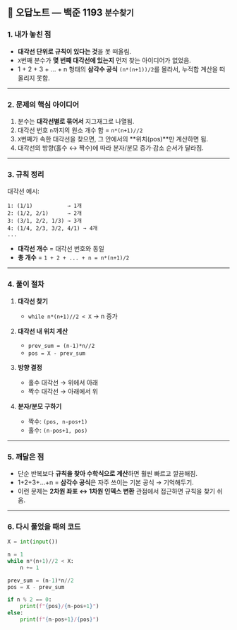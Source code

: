 

## 📝 오답노트 — 백준 1193 `분수찾기`

### 1. 내가 놓친 점

* **대각선 단위로 규칙이 있다는 것**을 못 떠올림.
* `X`번째 분수가 **몇 번째 대각선에 있는지** 먼저 찾는 아이디어가 없었음.
* 1 + 2 + 3 + ... + n 형태의 **삼각수 공식** `(n*(n+1))/2`를 몰라서, 누적합 계산을 떠올리지 못함.

---

### 2. 문제의 핵심 아이디어

1. 분수는 **대각선별로 묶어서** 지그재그로 나열됨.
2. 대각선 번호 `n`까지의 원소 개수 합 = `n*(n+1)//2`
3. `X`번째가 속한 대각선을 찾으면, 그 안에서의 \*\*위치(pos)\*\*만 계산하면 됨.
4. 대각선의 방향(홀수 ↔ 짝수)에 따라 분자/분모 증가·감소 순서가 달라짐.

---

### 3. 규칙 정리

대각선 예시:

```
1: (1/1)           → 1개
2: (1/2, 2/1)      → 2개
3: (3/1, 2/2, 1/3) → 3개
4: (1/4, 2/3, 3/2, 4/1) → 4개
...
```

* **대각선 개수** = 대각선 번호와 동일
* **총 개수** = `1 + 2 + ... + n = n*(n+1)/2`

---

### 4. 풀이 절차

1. **대각선 찾기**

   * `while n*(n+1)//2 < X` → n 증가
2. **대각선 내 위치 계산**

   * `prev_sum = (n-1)*n//2`
   * `pos = X - prev_sum`
3. **방향 결정**

   * 홀수 대각선 → 위에서 아래
   * 짝수 대각선 → 아래에서 위
4. **분자/분모 구하기**

   * 짝수: `(pos, n-pos+1)`
   * 홀수: `(n-pos+1, pos)`

---

### 5. 깨달은 점

* 단순 반복보다 **규칙을 찾아 수학식으로 계산**하면 훨씬 빠르고 깔끔해짐.
* 1+2+3+...+n = **삼각수 공식**은 자주 쓰이는 기본 공식 → 기억해두기.
* 이런 문제는 **2차원 좌표 ↔ 1차원 인덱스 변환** 관점에서 접근하면 규칙을 찾기 쉬움.

---

### 6. 다시 풀었을 때의 코드

```python
X = int(input())

n = 1
while n*(n+1)//2 < X:
    n += 1

prev_sum = (n-1)*n//2
pos = X - prev_sum

if n % 2 == 0:
    print(f"{pos}/{n-pos+1}")
else:
    print(f"{n-pos+1}/{pos}")
```
